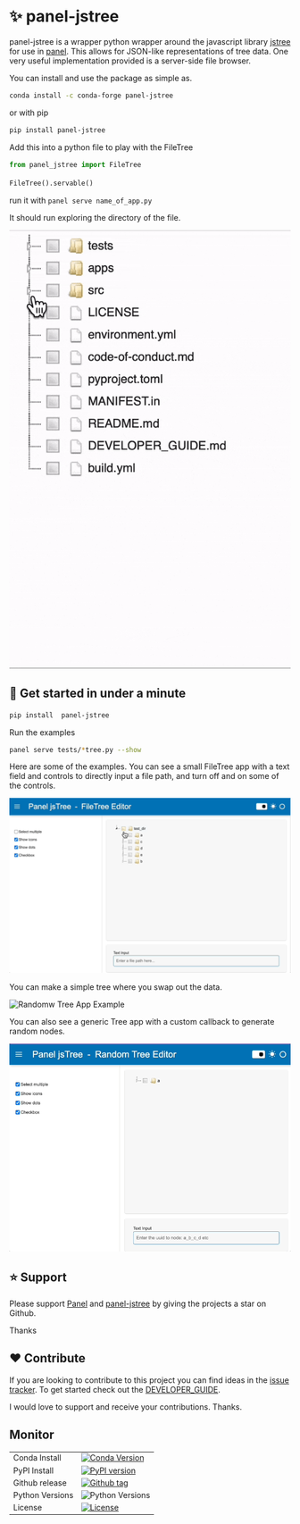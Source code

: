 # ✨ panel-jstree

panel-jstree is a wrapper python wrapper around the javascript library [jstree](https://www.jstree.com) for use in [panel](https://panel.holoviz.org/). This allows for JSON-like representations of tree data. One very useful implementation provided is a server-side file browser.

You can install and use the package as simple as.

```bash
conda install -c conda-forge panel-jstree
```

or with pip

```bash
pip install panel-jstree
```

Add this into a python file to play with the FileTree

```python
from panel_jstree import FileTree

FileTree().servable()
```

run it with `panel serve name_of_app.py`

It should run exploring the directory of the file.

![Project Intro](https://raw.githubusercontent.com/madeline-scyphers/panel-jstree/main/assets/videos/project-intro.gif)

## 🚀 Get started in under a minute

```bash
pip install  panel-jstree
```

Run the examples

```bash
panel serve tests/*tree.py --show
```

Here are some of the examples. You can see a small FileTree app with a text field and controls to directly input a file path, and turn off and on some of the controls.

![FileTree App Example](https://raw.githubusercontent.com/madeline-scyphers/panel-jstree/main/assets/videos/file-tree.gif)

You can make a simple tree where you swap out the data.

![Randomw Tree App Example](https://raw.githubusercontent.com/madeline-scyphers/panel-jstree/main/assets/videos/simple-tree.gif)

You can also see a generic Tree app with a custom callback to generate random nodes.

![Randomw Tree App Example](https://raw.githubusercontent.com/madeline-scyphers/panel-jstree/main/assets/videos/random-tree.gif)


## ⭐ Support

Please support [Panel](https://panel.holoviz.org) and
[panel-jstree](https://github.com/madeline-scyphers/panel-jstree) by giving the projects a star on Github.

Thanks

## ❤️ Contribute

If you are looking to contribute to this project you can find ideas in the [issue tracker](https://github.com/madeline-scyphers/panel-jstree/issues). To get started check out the [DEVELOPER_GUIDE](DEVELOPER_GUIDE.md).

I would love to support and receive your contributions. Thanks.

## Monitor

|                 |                                                                                                                                                                         |
|-----------------|-------------------------------------------------------------------------------------------------------------------------------------------------------------------------|
| Conda Install   | [![Conda Version](https://anaconda.org/conda-forge/panel-jstree/badges/version.svg)](https://anaconda.org/conda-forge/panel-jstree)                                     |
| PyPI Install    | [![PyPI version](https://badge.fury.io/py/panel-jstree.svg)](https://pypi.org/project/panel-jstree)                                                                     |
| Github release  | [![Github tag](https://img.shields.io/github/v/tag/madeline-scyphers/panel-jstree.svg?label=tag&colorB=11ccbb)](https://github.com/madeline-scyphers/panel-jstree/tags) |
| Python Versions | ![Python Versions](https://img.shields.io/badge/python-3.8%20%7C%203.9%20%7C%203.10-blue)                                                                               |
| License         | [![License](https://img.shields.io/badge/License-MIT%202.0-blue.svg)](https://opensource.org/licenses/MIT)                                                              |
